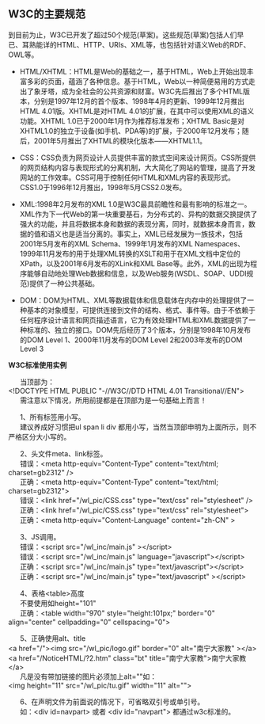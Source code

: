 ## **W3C的主要规范**

到目前为止，W3C已开发了超过50个规范\(草案\)。这些规范\(草案\)包括人们早已、耳熟能详的HTML、HTTP、URIs、XML等，也包括针对语义Web的RDF、OWL等。

* HTML/XHTML：HTML是Web的基础之一，基于HTML，Web上开始出现丰富多彩的页面，蕴涵了各种信息。基于HTML，Web以一种简便易用的方式走出了象牙塔，成为全社会的公共资源和财富。W3C先后推出了多个HTML版本，分别是1997年12月的首个版本、1998年4月的更新、1999年12月推出HTML 4.01版。XHTML是对HTML 4.01的扩展，在其中可以使用XML的语义功能。XHTML 1.0已于2000年1月作为推荐标准发布；XHTML Basic是对XHTML1.0的独立于设备\(如手机、PDA等\)的扩展，于2000年12月发布；随后，2001年5月推出了XHTML的模块化版本——XHTML1.1。

* CSS：CSS负责为网页设计人员提供丰富的款式空间来设计网页。CSS所提供的网页结构内容与表现形式的分离机制，大大简化了网站的管理，提高了开发网站的工作效率。CSS可用于控制任何HTML和XML内容的表现形式。CSS1.0于1996年12月推出，1998年5月CSS2.0发布。

* XML:1998年2月发布的XML 1.0是W3C最具前瞻性和最有影响的标准之一。XML作为下一代Web的第一块重要基石，为分布式的、异构的数据交换提供了强大的功能，并且将数据本身和数据的表现分离，同时，就数据本身而言，数据的值和语义也是适当分离的。事实上，XML已经发展为一族技术，包括2001年5月发布的XML Schema、1999年1月发布的XML Namespaces、1999年11月发布的用于处理XML转换的XSLT和用于在XML文档中定位的XPath，以及2001年6月发布的XLink和XML Base等。此外，XML的出现为程序能够自动地处理Web数据和信息，以及Web服务\(WSDL、SOAP、UDDI规范\)提供了一种公共基础。

* DOM：DOM为HTML、XML等数据载体和信息载体在内存中的处理提供了一种基本的对象模型，可提供连接到文件的结构、格式、事件等。由于不依赖于任何程序设计语言和网页描述语言，它为有效处理HTML和XML数据提供了一种标准的、独立的接口。DOM先后经历了3个版本，分别是1998年10月发布的DOM Level 1、2000年11月发布的DOM Level 2和2003年发布的DOM Level 3



**W3C标准使用实例**

      当顶部为：  
&lt;!DOCTYPE HTML PUBLIC "-//W3C//DTD HTML 4.01 Transitional//EN"&gt;  
      需注意以下情况，所用前提都是在顶部为是一句基础上而言！

      1、所有标签用小写。  
      建议养成好习惯把ul span li div 都用小写，当然当顶部申明为上面所示，则不严格区分大小写的。

      2、头文件meta、link标签。  
      错误：&lt;meta http-equiv="Content-Type" content="text/html; charset=gb2312" /&gt;  
      正确：&lt;meta http-equiv="Content-Type" content="text/html; charset=gb2312"&gt;  
      错误：&lt;link href="/wl\_pic/CSS.css" type="text/css" rel="stylesheet" /&gt;  
      正确：&lt;link href="/wl\_pic/CSS.css" type="text/css" rel="stylesheet"&gt;  
      正确：&lt;meta http-equiv="Content-Language" content="zh-CN" &gt;

      3、JS调用。  
      错误：&lt;script src="/wl\_inc/main.js" &gt;&lt;/script&gt;  
      错误：&lt;script src="/wl\_inc/main.js" language="javascript"&gt;&lt;/script&gt;  
      正确：&lt;script src="/wl\_inc/main.js" type="text/javascript"&gt;&lt;/script&gt;  
      正确：&lt;script src="/wl\_inc/main.js" type="text/javascript" &gt;&lt;/script&gt;

      4、表格&lt;table&gt;高度  
      不要使用如height="101"  
      正确：&lt;table width="970" style="height:101px;" border="0" align="center" cellpadding="0" cellspacing="0"&gt;

      5、正确使用alt、title  
&lt;a href="/"&gt;&lt;img src="/wl\_pic/logo.gif" border="0" alt="南宁大家教" &gt;&lt;/a&gt;  
&lt;a href="/NoticeHTML/?2.htm" class="bt" title="南宁大家教"&gt;南宁大家教&lt;/a&gt;  
      凡是没有带加链接的图片必须加上alt=""如：  
&lt;img height="11" src="/wl\_pic/tu.gif" width="11" alt=""&gt;

      6、在声明文件为前面说的情况下，可省略双引号或单引号。  
      如：&lt;div id=navpart&gt; 或者 &lt;div id="navpart"&gt; 都通过w3c标准的。

